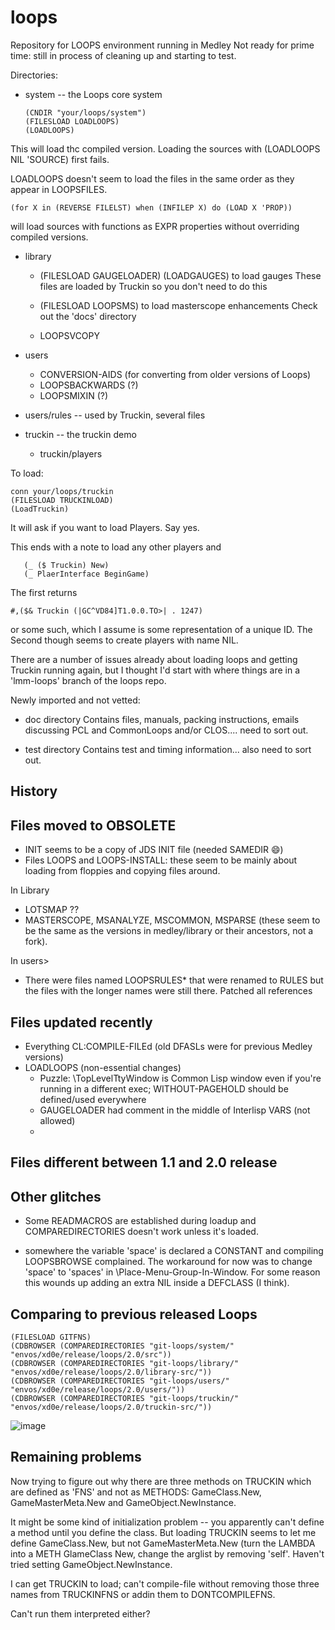 # loops
Repository for LOOPS environment running in Medley
Not ready for prime time: 
still in process of cleaning up and starting to test.

Directories:

* system -- the Loops core system
   ```
   (CNDIR "your/loops/system")
   (FILESLOAD LOADLOOPS)
   (LOADLOOPS)
    ```

This will load thc compiled version.
Loading the sources with (LOADLOOPS NIL 'SOURCE) first fails.

LOADLOOPS doesn't seem to load the files in the same order as they appear in LOOPSFILES. 

`(for X in (REVERSE FILELST) when (INFILEP X) do (LOAD X 'PROP))`

will load sources with functions as EXPR properties without overriding compiled versions.



* library
  * (FILESLOAD GAUGELOADER) (LOADGAUGES) to load gauges
     These files are loaded by Truckin so you don't need to do this

  * (FILESLOAD LOOPSMS) to load masterscope enhancements 
     Check out the 'docs' directory
   * LOOPSVCOPY


* users
  * CONVERSION-AIDS (for converting from older versions of Loops)
  * LOOPSBACKWARDS (?)
   * LOOPSMIXIN (?)

* users/rules  -- used by Truckin, several files

* truckin -- the truckin demo
   * truckin/players

To load:
  ```
  conn your/loops/truckin
  (FILESLOAD TRUCKINLOAD)
  (LoadTruckin)
  ```

It will ask if you want to load Players. Say yes.

This ends with a note to load any other players and
```
   (_ ($ Truckin) New)
   (_ PlaerInterface BeginGame)
```

The first returns 
```
#,($& Truckin (|GC^VD84]T1.0.0.TO>| . 1247)
```
or some such, which I assume is some representation of a unique ID.
The Second though seems to create players with name NIL.


There are a number of issues already about loading loops and getting Truckin running again, but I thought I'd start with where things are in a 'lmm-loops' branch of the loops repo.

Newly imported and not vetted:

* doc directory
Contains files, manuals, packing instructions, emails discussing PCL and CommonLoops and/or CLOS.... need to sort out.

* test directory
Contains test and timing information... also need to sort out.


## History

## Files moved to OBSOLETE
* INIT seems to be a copy of JDS INIT file (needed SAMEDIR :smile:)
* Files LOOPS and LOOPS-INSTALL: these seem to be mainly about loading from floppies and copying files around. 

In Library
* LOTSMAP ??
*  MASTERSCOPE, MSANALYZE, MSCOMMON, MSPARSE (these seem to be the same as the versions in medley/library or their ancestors, not a fork).

In users>

* There were files named LOOPSRULES* that were renamed to RULES but the files with the longer names were still there. Patched all references


## Files updated recently

* Everything CL:COMPILE-FILEd (old DFASLs were for previous Medley versions)
* LOADLOOPS (non-essential changes)
  * Puzzle: \TopLevelTtyWindow is Common Lisp window even if you're running in a different exec; WITHOUT-PAGEHOLD should be defined/used everywhere
  * GAUGELOADER had comment in the middle of Interlisp VARS (not allowed)
  * 

## Files different between 1.1 and 2.0 release

## Other glitches

* Some READMACROS are established during loadup and COMPAREDIRECTORIES doesn't work unless it's loaded.

* somewhere the variable 'space' is declared a CONSTANT and compiling LOOPSBROWSE complained. The workaround for now was to change 'space' to 'spaces' in \Place-Menu-Group-In-Window. For some reason this wounds up adding an extra NIL inside a DEFCLASS (I think).

## Comparing to previous released Loops

```
(FILESLOAD GITFNS)
(CDBROWSER (COMPAREDIRECTORIES "git-loops/system/" "envos/xd0e/release/loops/2.0/src"))
(CDBROWSER (COMPAREDIRECTORIES "git-loops/library/" "envos/xd0e/release/loops/2.0/library-src/"))
(CDBROWSER (COMPAREDIRECTORIES "git-loops/users/" "envos/xd0e/release/loops/2.0/users/"))
(CDBROWSER (COMPAREDIRECTORIES "git-loops/truckin/" "envos/xd0e/release/loops/2.0/truckin-src/"))
```
![image](https://user-images.githubusercontent.com/1116587/182531792-9fce4755-1ae7-418d-9a2e-3f6b54eef609.png)


## Remaining problems

Now trying to figure out why there are three methods on TRUCKIN which are defined as 'FNS' and not as METHODS:   GameClass.New, GameMasterMeta.New and GameObject.NewInstance.

It might be some kind of initialization problem -- you apparently can't define a method until you define the class. But loading TRUCKIN seems to let me define GameClass.New, but not GameMasterMeta.New (turn the LAMBDA into a METH GlameClass New, change the arglist by removing 'self'. Haven't tried setting GameObject.NewInstance.

I can get TRUCKIN to load; can't compile-file without removing those three names from TRUCKINFNS or addin them to DONTCOMPILEFNS.

Can't run them interpreted either?


